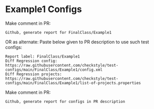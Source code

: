 # Example1 Configs
Make comment in PR:
```
Github, generate report for FinalClass/Example1
```
OR as alternate:
Paste below given to PR description to use such test configs:
```
Report label: FinalClass/Example1
Diff Regression config: https://raw.githubusercontent.com/checkstyle/test-configs/main/FinalClass/Example1/config.xml
Diff Regression projects: https://raw.githubusercontent.com/checkstyle/test-configs/main/FinalClass/Example1/list-of-projects.properties
```
Make comment in PR:
```
Github, generate report for configs in PR description
```

